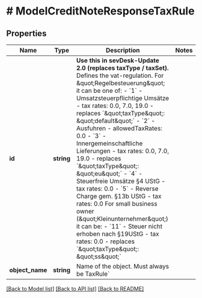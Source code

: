 # # ModelCreditNoteResponseTaxRule

## Properties

Name | Type | Description | Notes
------------ | ------------- | ------------- | -------------
**id** | **string** | **Use this in sevDesk-Update 2.0 (replaces taxType / taxSet).**  Defines the vat-regulation. For \&quot;Regelbesteuerung\&quot; it can be one of:   - &#x60;1&#x60; - Umsatzsteuerpflichtige Umsätze - tax rates: 0.0, 7.0, 19.0 - replaces &#x60;\&quot;taxType\&quot;: \&quot;default\&quot;&#x60;   - &#x60;2&#x60; - Ausfuhren - allowedTaxRates: 0.0   - &#x60;3&#x60; - Innergemeinschaftliche Lieferungen - tax rates: 0.0, 7.0, 19.0 - replaces &#x60;\&quot;taxType\&quot;: \&quot;eu\&quot;&#x60;   - &#x60;4&#x60; - Steuerfreie Umsätze §4 UStG - tax rates: 0.0   - &#x60;5&#x60; - Reverse Charge gem. §13b UStG - tax rates: 0.0  For small business owner (\&quot;Kleinunternehmer\&quot;) it can be:   - &#x60;11&#x60; - Steuer nicht erhoben nach §19UStG - tax rates: 0.0 - replaces &#x60;\&quot;taxType\&quot;: \&quot;ss\&quot;&#x60; |
**object_name** | **string** | Name of the object. Must always be TaxRule&#x60; |

[[Back to Model list]](../../README.md#models) [[Back to API list]](../../README.md#endpoints) [[Back to README]](../../README.md)
